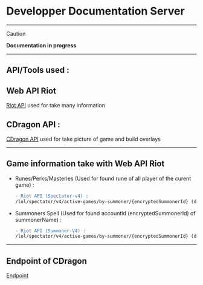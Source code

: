 # Developper Documentation **Server**

---

> [!CAUTION] 
> **Documentation in progress** 

---

## **API/Tools used :**
## Web API Riot
[Riot API](https://developer.riotgames.com/apis) used for take many information

## **CDragon API :**
[CDragon API](https://www.communitydragon.org/) used for take picture of game and build overlays

---

## Game information take with Web API Riot
- Runes/Perks/Masteries (Used for found rune of all player of the curent game) : 
  ```diff
  - Riot API (Spectator-v4) :
  /lol/spectator/v4/active-games/by-summoner/{encryptedSummonerId} (default)
  ```
- Summoners Spell (Used for found accountId (encryptedSummonerId) of summonerName) :
  ```diff
  - Riot API (Summoner-V4) :
  /lol/spectator/v4/active-games/by-summoner/{encryptedSummonerId} (default)
  ```
---

## Endpoint of CDragon

[Endpoint](https://cdn.communitydragon.org/endpoints)